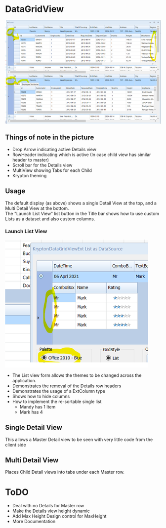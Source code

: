 ﻿# DataGridView
![](SingleAndMultiDetailViews.png)
## Things of note in the picture
- Drop Arrow indicating active Details view
- RowHeader indicating which is active (In case child view has similar header to master)
- Scroll bar for the Details view
- MultiView showing Tabs for each Child
- Krypton theming
## Usage
The default display (as above) shows a single Detail View at the top, and a Multi Detail View at the bottom.  
The "Launch List View" list button in the Title bar shows how to use custom Lists as a dataset and also custom columns.  
### Launch List View
![](LaunchListView.png)
- The List view form allows the themes to be changed across the application.
- Demonstrates the removal of the Details row headers
- Demonstrates the usage of a ExtColumn type
- Shows how to hide columns 
- How to implement the re-sortable single list
  - Mandy has 1 Item
  - Mark has 4

## Single Detail View
This allows a Master Detail view to be seen with very little code from the client side

## Multi Detail View
Places Child Detail views into tabs under each Master row.

# ToDO
- Deal with no Details for Master row
- Make the Details view height dynamic
- Add Max Height Design control for MaxHeight
- More Documentation
